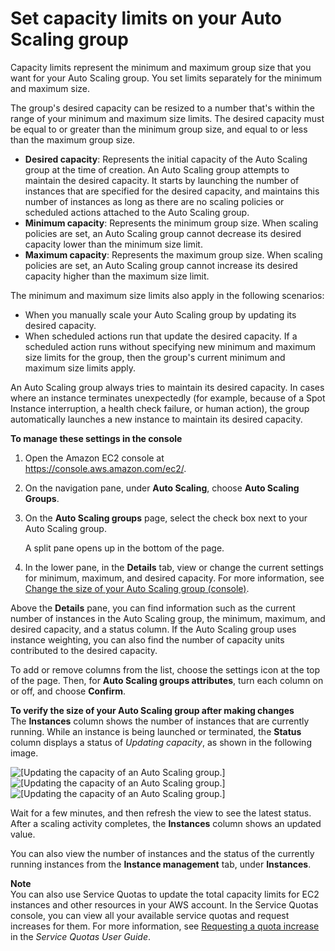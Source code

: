 # Set capacity limits on your Auto Scaling group<a name="asg-capacity-limits"></a>

Capacity limits represent the minimum and maximum group size that you want for your Auto Scaling group\. You set limits separately for the minimum and maximum size\.

The group's desired capacity can be resized to a number that's within the range of your minimum and maximum size limits\. The desired capacity must be equal to or greater than the minimum group size, and equal to or less than the maximum group size\.
+ **Desired capacity**: Represents the initial capacity of the Auto Scaling group at the time of creation\. An Auto Scaling group attempts to maintain the desired capacity\. It starts by launching the number of instances that are specified for the desired capacity, and maintains this number of instances as long as there are no scaling policies or scheduled actions attached to the Auto Scaling group\.
+ **Minimum capacity**: Represents the minimum group size\. When scaling policies are set, an Auto Scaling group cannot decrease its desired capacity lower than the minimum size limit\.
+ **Maximum capacity**: Represents the maximum group size\. When scaling policies are set, an Auto Scaling group cannot increase its desired capacity higher than the maximum size limit\.

The minimum and maximum size limits also apply in the following scenarios:
+ When you manually scale your Auto Scaling group by updating its desired capacity\.
+ When scheduled actions run that update the desired capacity\. If a scheduled action runs without specifying new minimum and maximum size limits for the group, then the group's current minimum and maximum size limits apply\.

An Auto Scaling group always tries to maintain its desired capacity\. In cases where an instance terminates unexpectedly \(for example, because of a Spot Instance interruption, a health check failure, or human action\), the group automatically launches a new instance to maintain its desired capacity\.

**To manage these settings in the console**

1. Open the Amazon EC2 console at [https://console\.aws\.amazon\.com/ec2/](https://console.aws.amazon.com/ec2/)\.

1. On the navigation pane, under **Auto Scaling**, choose **Auto Scaling Groups**\. 

1. On the **Auto Scaling groups** page, select the check box next to your Auto Scaling group\.

   A split pane opens up in the bottom of the page\. 

1. In the lower pane, in the **Details** tab, view or change the current settings for minimum, maximum, and desired capacity\. For more information, see [Change the size of your Auto Scaling group \(console\)](as-manual-scaling.md#as-manual-scaling-console)\.

Above the **Details** pane, you can find information such as the current number of instances in the Auto Scaling group, the minimum, maximum, and desired capacity, and a status column\. If the Auto Scaling group uses instance weighting, you can also find the number of capacity units contributed to the desired capacity\.

To add or remove columns from the list, choose the settings icon at the top of the page\. Then, for **Auto Scaling groups attributes**, turn each column on or off, and choose **Confirm**\. 

**To verify the size of your Auto Scaling group after making changes**  
The **Instances** column shows the number of instances that are currently running\. While an instance is being launched or terminated, the **Status** column displays a status of *Updating capacity*, as shown in the following image\. 

![\[Updating the capacity of an Auto Scaling group.\]](http://docs.aws.amazon.com/autoscaling/ec2/userguide/images/asg-console-updating-capacity.png)![\[Updating the capacity of an Auto Scaling group.\]](http://docs.aws.amazon.com/autoscaling/ec2/userguide/)![\[Updating the capacity of an Auto Scaling group.\]](http://docs.aws.amazon.com/autoscaling/ec2/userguide/)

Wait for a few minutes, and then refresh the view to see the latest status\. After a scaling activity completes, the **Instances** column shows an updated value\. 

You can also view the number of instances and the status of the currently running instances from the **Instance management** tab, under **Instances**\.

**Note**  
You can also use Service Quotas to update the total capacity limits for EC2 instances and other resources in your AWS account\. In the Service Quotas console, you can view all your available service quotas and request increases for them\. For more information, see [Requesting a quota increase](https://docs.aws.amazon.com/servicequotas/latest/userguide/request-quota-increase.html) in the *Service Quotas User Guide*\.